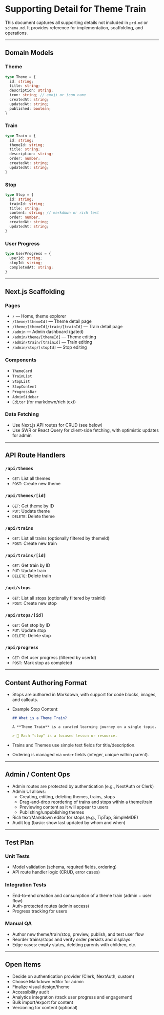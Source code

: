 


# Supporting Detail for Theme Train

This document captures all supporting details not included in `prd.md` or `schema.md`. It provides reference for implementation, scaffolding, and operations.

---

## Domain Models

### Theme
```ts
type Theme = {
  id: string;
  title: string;
  description: string;
  icon: string; // emoji or icon name
  createdAt: string;
  updatedAt: string;
  published: boolean;
}
```

### Train
```ts
type Train = {
  id: string;
  themeId: string;
  title: string;
  description: string;
  order: number;
  createdAt: string;
  updatedAt: string;
}
```

### Stop
```ts
type Stop = {
  id: string;
  trainId: string;
  title: string;
  content: string; // markdown or rich text
  order: number;
  createdAt: string;
  updatedAt: string;
}
```

### User Progress
```ts
type UserProgress = {
  userId: string;
  stopId: string;
  completedAt: string;
}
```

---

## Next.js Scaffolding

### Pages
- `/` — Home, theme explorer
- `/theme/[themeId]` — Theme detail page
- `/theme/[themeId]/train/[trainId]` — Train detail page
- `/admin` — Admin dashboard (gated)
- `/admin/theme/[themeId]` — Theme editing
- `/admin/train/[trainId]` — Train editing
- `/admin/stop/[stopId]` — Stop editing

### Components
- `ThemeCard`
- `TrainList`
- `StopList`
- `StopContent`
- `ProgressBar`
- `AdminSidebar`
- `Editor` (for markdown/rich text)

### Data Fetching
- Use Next.js API routes for CRUD (see below)
- Use SWR or React Query for client-side fetching, with optimistic updates for admin

---

## API Route Handlers

### `/api/themes`
- `GET`: List all themes
- `POST`: Create new theme

### `/api/themes/[id]`
- `GET`: Get theme by ID
- `PUT`: Update theme
- `DELETE`: Delete theme

### `/api/trains`
- `GET`: List all trains (optionally filtered by themeId)
- `POST`: Create new train

### `/api/trains/[id]`
- `GET`: Get train by ID
- `PUT`: Update train
- `DELETE`: Delete train

### `/api/stops`
- `GET`: List all stops (optionally filtered by trainId)
- `POST`: Create new stop

### `/api/stops/[id]`
- `GET`: Get stop by ID
- `PUT`: Update stop
- `DELETE`: Delete stop

### `/api/progress`
- `GET`: Get user progress (filtered by userId)
- `POST`: Mark stop as completed

---

## Content Authoring Format

- Stops are authored in Markdown, with support for code blocks, images, and callouts.
- Example Stop Content:
  ```markdown
  ## What is a Theme Train?

  A **Theme Train** is a curated learning journey on a single topic.

  > 🚂 Each "stop" is a focused lesson or resource.
  ```

- Trains and Themes use simple text fields for title/description.
- Ordering is managed via `order` fields (integer, unique within parent).

---

## Admin / Content Ops

- Admin routes are protected by authentication (e.g., NextAuth or Clerk)
- Admin UI allows:
  - Creating, editing, deleting themes, trains, stops
  - Drag-and-drop reordering of trains and stops within a theme/train
  - Previewing content as it will appear to users
  - Publishing/unpublishing themes
- Rich text/Markdown editor for stops (e.g., TipTap, SimpleMDE)
- Audit log (basic: show last updated by whom and when)

---

## Test Plan

### Unit Tests
- Model validation (schema, required fields, ordering)
- API route handler logic (CRUD, error cases)

### Integration Tests
- End-to-end creation and consumption of a theme train (admin + user flow)
- Auth-protected routes (admin access)
- Progress tracking for users

### Manual QA
- Author new theme/train/stop, preview, publish, and test user flow
- Reorder trains/stops and verify order persists and displays
- Edge cases: empty states, deleting parents with children, etc.

---

## Open Items

- Decide on authentication provider (Clerk, NextAuth, custom)
- Choose Markdown editor for admin
- Finalize visual design/theme
- Accessibility audit
- Analytics integration (track user progress and engagement)
- Bulk import/export for content
- Versioning for content (optional)
